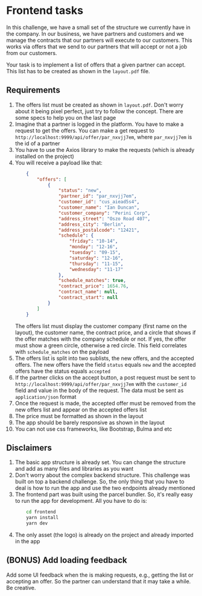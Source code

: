 # Frontend tasks

In this challenge, we have a small set of the structure we currently have in the company. In our business, we have partners and customers and we manage the contracts that our partners will execute to our customers. This works via offers that we send to our partners that will accept or not a job from our customers.

Your task is to implement a list of offers that a given partner can accept. This list has to be created as shown in the `layout.pdf` file.

## Requirements

1.  The offers list must be created as shown in `layout.pdf`. Don't worry about it being pixel perfect, just try to follow the concept. There are some specs to help you on the last page
2.  Imagine that a partner is logged in the platform. You have to make a request to get the offers. You can make a get request to `http://localhost:9999/api/offer/par_nxvjj7em`, where `par_nxvjj7em` is the id of a partner
3.  You have to use the Axios library to make the requests (which is already installed on the project)
4.  You will receive a payload like that:
    ```json
        {
            "offers": [
                {
                    "status": "new",
                    "partner_id": "par_nxvjj7em",
                    "customer_id": "cus_aiead5s4",
                    "customer_name": "Ian Duncan",
                    "customer_company": "Perini Corp",
                    "address_street": "Oszo Road 407",
                    "address_city": "Berlin",
                    "address_postalcode": "12421",
                    "schedule": {
                        "friday": "10-14",
                        "monday": "12-16",
                        "tuesday": "09-15",
                        "saturday": "12-16",
                        "thursday": "11-15",
                        "wednesday": "11-17"
                    },
                    "schedule_matches": true,
                    "contract_price": 1654.76,
                    "contract_name": null,
                    "contract_start": null
                }
            ]
        }
    ```
    The offers list must display the customer company (first name on the layout), the customer name, the contract price, and a circle that shows if the offer matches with the company schedule or not. If yes, the offer must show a green circle, otherwise a red circle. This field correlates with `schedule_matches` on the payload
5.  The offers list is split into two sublists, the new offers, and the accepted offers. The new offers have the field `status` equals `new` and the accepted offers have the status equals `accepted`
6.  If the partner clicks on the accept button, a post request must be sent to `http://localhost:9999/api/offer/par_nxvjj7em` with the `customer_id` field and value in the body of the request. The data must be sent as `application/json` format
7.  Once the request is made, the accepted offer must be removed from the new offers list and appear on the accepted offers list
8.  The price must be formatted as shown in the layout
9.  The app should be barely responsive as shown in the layout
10. You can not use css frameworks, like Bootstrap, Bulma and etc

## Disclaimers

1.  The basic app structure is already set. You can change the structure and add as many files and libraries as you want
2.  Don't worry about the complex backend structure. This challenge was built on top a backend challenge. So, the only thing that you have to deal is how to run the app and use the two endpoints already mentioned
3.  The frontend part was built using the parcel bundler. So, it's really easy to run the app for development. All you have to do is:
    ```bash
        cd frontend
        yarn install
        yarn dev
    ```
4. The only asset (the logo) is already on the project and already imported in the app

## (BONUS) Add loading feedback

Add some UI feedback when the is making requests, e.g., getting the list or accepting an offer. So the partner can understand that it may take a while. Be creative.

